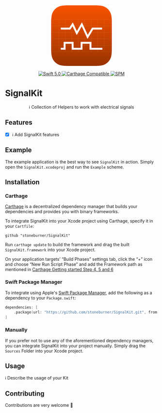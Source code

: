 <p align="center">
   <img width="200" src="./SignalKit.png" alt="SignalKit Logo">
</p>

<p align="center">
   <a href="https://developer.apple.com/swift/">
      <img src="https://img.shields.io/badge/Swift-5.0-orange.svg?style=flat" alt="Swift 5.0">
   </a>
   <a href="https://github.com/Carthage/Carthage">
      <img src="https://img.shields.io/badge/Carthage-compatible-4BC51D.svg?style=flat" alt="Carthage Compatible">
   </a>
   <a href="https://github.com/apple/swift-package-manager">
      <img src="https://img.shields.io/badge/Swift%20Package%20Manager-compatible-brightgreen.svg" alt="SPM">
   </a>
</p>

# SignalKit

<p align="center">
ℹ️ Collection of Helpers to work with electrical signals
</p>

## Features

- [x] ℹ️ Add SignalKit features

## Example

The example application is the best way to see `SignalKit` in action. Simply open the `SignalKit.xcodeproj` and run the `Example` scheme.

## Installation

### Carthage

[Carthage](https://github.com/Carthage/Carthage) is a decentralized dependency manager that builds your dependencies and provides you with binary frameworks.

To integrate SignalKit into your Xcode project using Carthage, specify it in your `Cartfile`:

```ogdl
github "stoneburner/SignalKit"
```

Run `carthage update` to build the framework and drag the built `SignalKit.framework` into your Xcode project. 

On your application targets’ “Build Phases” settings tab, click the “+” icon and choose “New Run Script Phase” and add the Framework path as mentioned in [Carthage Getting started Step 4, 5 and 6](https://github.com/Carthage/Carthage/blob/master/README.md#if-youre-building-for-ios-tvos-or-watchos)

### Swift Package Manager

To integrate using Apple's [Swift Package Manager](https://swift.org/package-manager/), add the following as a dependency to your `Package.swift`:

```swift
dependencies: [
    .package(url: "https://github.com/stoneburner/SignalKit.git", from: "1.0.0")
]
```

### Manually

If you prefer not to use any of the aforementioned dependency managers, you can integrate SignalKit into your project manually. Simply drag the `Sources` Folder into your Xcode project.

## Usage

ℹ️ Describe the usage of your Kit

## Contributing
Contributions are very welcome 🙌
